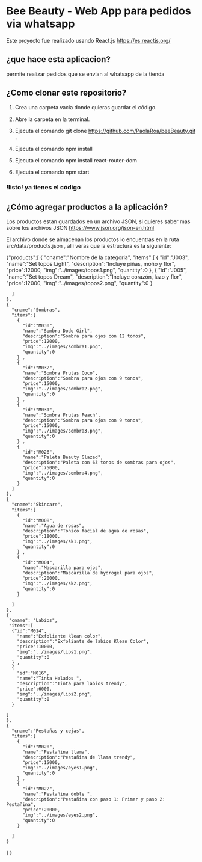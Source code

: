 # Bee Beauty - Web App para pedidos via whatsapp

Este proyecto fue realizado usando React.js https://es.reactjs.org/

## ¿que hace esta aplicacion?

permite realizar pedidos que se envian al whatsapp de la tienda

## ¿Como clonar este repositorio?

1. Crea una carpeta vacia donde quieras guardar el código.

2. Abre la carpeta en la terminal.

3. Ejecuta el comando git clone https://github.com/PaolaRoa/beeBeauty.git .

4. Ejecuta el comando npm install

5. Ejecuta el comando npm install react-router-dom

6. Ejecuta el comando npm start 

### !listo! ya tienes el código 

## ¿Cómo agregar productos a la aplicación?

Los productos estan guardados en un archivo JSON, si quieres saber mas sobre los archivos JSON https://www.json.org/json-en.html

El archivo donde se almacenan los productos lo encuentras en la ruta src/data/products.json , allí veras que la estructura es la siguiente:

{"products":[
    {
      "cname":"Nombre de la categoria",
      "items":[
         {
           "id":"J003",
           "name":"Set topos Light",
           "description":"Incluye piñas, moño y flor",
           "price":12000,
           "img":"../images/topos1.png",
           "quantity":0
         },
         {
          "id":"J005",
          "name":"Set topos Dream",
          "description":"Incluye corazón, lazo y flor",
          "price":12000,
          "img":"../images/topos2.png",
          "quantity":0
        } 

      ]
    },
    {
      "cname":"Sombras",
      "items":[
        {
          "id":"M030",
          "name":"Sombra Dodo Girl",
          "description":"Sombra para ojos con 12 tonos",
          "price":12000,
          "img":"../images/sombra1.png",
          "quantity":0
        } ,
        {
          "id":"M032",
          "name":"Sombra Frutas Coco",
          "description":"Sombra para ojos con 9 tonos",
          "price":15000,
          "img":"../images/sombra2.png",
          "quantity":0
        } ,
        {
          "id":"M031",
          "name":"Sombra Frutas Peach",
          "description":"Sombra para ojos con 9 tonos",
          "price":15000,
          "img":"../images/sombra3.png",
          "quantity":0
        } ,
        {
          "id":"M026",
          "name":"Paleta Beauty Glazed",
          "description":"Paleta con 63 tonos de sombras para ojos",
          "price":75000,
          "img":"../images/sombra4.png",
          "quantity":0
        } 
      ]   
    },
    {
      "cname":"Skincare",
      "items":[
        {
          "id":"M008",
          "name":"Agua de rosas",
          "description":"Toníco facial de agua de rosas",
          "price":18000,
          "img":"../images/sk1.png",
          "quantity":0
        } ,
        {
          "id":"M004",
          "name":"Mascarilla para ojos",
          "description":"Mascarilla de hydrogel para ojos",
          "price":20000,
          "img":"../images/sk2.png",
          "quantity":0
        }

      ] 
    },
    {
     "cname": "Labios",
     "items":[
      {"id":"M014",
        "name":"Exfoliante klean color",
        "description":"Exfoliante de labios Klean Color",
        "price":10000,
        "img":"../images/lips1.png",
        "quantity":0
      } ,
      {
        "id":"M016",
        "name":"Tinta Helados ",
        "description":"Tinta para labios trendy",
        "price":6000,
        "img":"../images/lips2.png",
        "quantity":0
      }

    ] 
    },
    {
      "cname":"Pestañas y cejas",
      "items":[
        {
          "id":"M020",
          "name":"Pestañina llama",
          "description":"Pestañina de llama trendy",
          "price":15000,
          "img":"../images/eyes1.png",
          "quantity":0
        } ,
        {
          "id":"M022",
          "name":"Pestañina doble ",
          "description":"Pestañina con paso 1: Primer y paso 2: Pestañina",
          "price":20000,
          "img":"../images/eyes2.png",
          "quantity":0
        }
  
      ] 
    }
  ]
}
